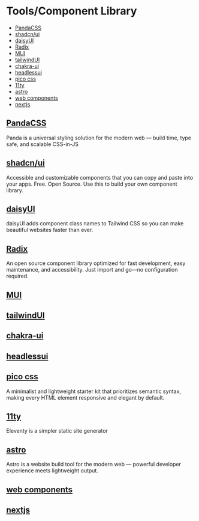 # Tools/Component Library
- [PandaCSS](#pandacss)
- [shadcn/ui](https://ui.shadcn.com/)
- [daisyUI](https://daisyui.com/)
- [Radix](https://www.radix-ui.com/)
- [MUI](https://mui.com/)
- [tailwindUI](https://tailwindui.com/)
- [chakra-ui](https://chakra-ui.com/)
- [headlessui](https://headlessui.com/)
- [pico css](https://picocss.com/)
- [11ty](https://www.11ty.dev/)
- [astro](https://astro.build/)
- [web components](https://www.webcomponents.org/)
- [nextjs](https://nextjs.org/)

## [PandaCSS](https://panda-css.com/)
Panda is a universal styling solution for the modern web —
build time, type safe, and scalable CSS-in-JS

## [shadcn/ui](https://ui.shadcn.com/)
Accessible and customizable components that you can copy and paste into your apps. Free. Open Source. Use this to build your own component library.

## [daisyUI](https://daisyui.com/)
daisyUI adds component class names to Tailwind CSS
so you can make beautiful websites faster than ever.

## [Radix](https://www.radix-ui.com/)
An open source component library optimized for fast development, easy maintenance, and accessibility. Just import and go—no configuration required.

## [MUI](https://mui.com/)

## [tailwindUI](https://tailwindui.com/)

## [chakra-ui](https://chakra-ui.com/)

## [headlessui](https://headlessui.com/)

## [pico css](https://picocss.com/)
A minimalist and lightweight starter kit that prioritizes semantic syntax, making every HTML element responsive and elegant by default.

## [11ty](https://www.11ty.dev/)
Eleventy is a simpler static site generator

## [astro](https://astro.build/)
Astro is a website build tool for the modern web —
powerful developer experience meets lightweight output.


## [web components](https://www.webcomponents.org/)

## [nextjs](https://nextjs.org/)
